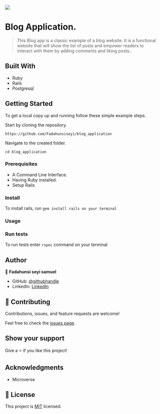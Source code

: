 ![](https://img.shields.io/badge/Microverse-blueviolet)

# Blog Application.

> This Blog app is a classic example of a blog website. It is a functional website that will show the list of posts and empower readers to interact with them by adding comments and liking posts..


## Built With

- Ruby
- Rails
- Postgresql
## Getting Started


To get a local copy up and running follow these simple example steps.

Start by cloning the repository.

`https://github.com/Fadahunsiseyi/blog_application`

Navigate to the created folder.

`cd blog_application`

### Prerequisites

- A Command Line Interface.
- Having Ruby installed.
- Setup Rails
### Install
To install rails, run `gem install rails on your terminal`
### Usage

### Run tests
To run tests enter `rspec` command on your terminal

## Author

👤 **Fadahunsi seyi samuel**

- GitHub: [@githubhandle](https://github.com/Fadahunsiseyi)
- LinkedIn: [LinkedIn](https://www.linkedin.com/in/Fadahunsiseyi)

## 🤝 Contributing

Contributions, issues, and feature requests are welcome!

Feel free to check the [issues page](../../issues/).

## Show your support

Give a ⭐️ if you like this project!

## Acknowledgments

- Microverse

## 📝 License

This project is [MIT](./MIT.md) licensed.
